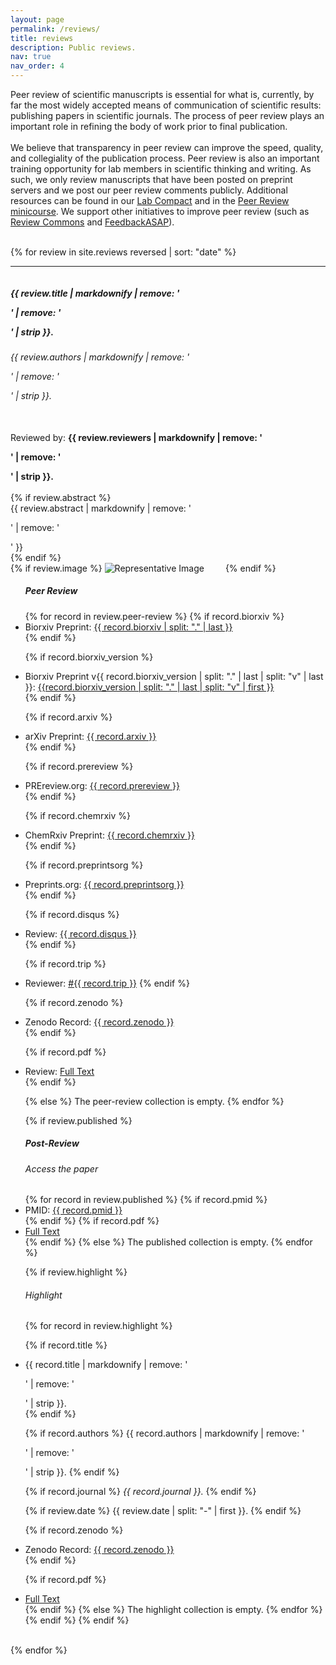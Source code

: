 ```yaml
---
layout: page
permalink: /reviews/
title: reviews
description: Public reviews.
nav: true
nav_order: 4
---
```


<!-- _pages/reviews.md -->
<div class="container-fluid">

<h7>
Peer review of scientific manuscripts is essential for what is, currently, by far the most widely
accepted means of communication of scientific results: publishing papers in scientific journals. The
process of peer review plays an important role in refining the body of work prior to final publication.
<br><br>
We believe that transparency in peer review can improve the speed, quality, and collegiality of the publication
process.  Peer review is also an important training opportunity for lab members in scientific thinking and writing. As such, we only review manuscripts that have been posted on preprint servers and we post our peer review
comments publicly. Additional resources can be found in our
<a href="https://fraserlab.com/compact/" target="_blank" alt = "Lab Compact (opens in new tab)">Lab Compact</a>
and in the <a href="https://fraserlab.com/peer_review/" target="_blank" alt = "Peer Review minicourse (opens in new tab)">Peer Review minicourse</a>. We support other initiatives to improve peer review (such as <a href="https://www.reviewcommons.org/" target="blank" alt = "Review Commons (opens in new tab)">Review Commons</a> and <a href="https://asapbio.org/feedbackasap" target="blank" alt = "FeedbackASAP (opens in new tab)">FeedbackASAP</a>).
<br><br>
</h7>

{% for review in site.reviews reversed | sort: "date" %}
<hr>
<div class="row" style="padding-top: 60px; margin-top: -60px;" id="{{ review.date }}">
<div><h5>{{ review.title | markdownify | remove: '<p>' | remove: '</p>' | strip }}.<br></h5>
<h6>{{ review.authors | markdownify | remove: '<p>' | remove: '</p>' | strip }}.</h6><br>
Reviewed by: <strong>{{ review.reviewers | markdownify | remove: '<p>' | remove: '</p>' | strip }}.</strong><br><br>
</div>
{% if review.abstract %}
<div>{{ review.abstract | markdownify | remove: '<p>' | remove: '</p>' }}</div>
{% endif %}
<br>
</div>

<div class="row" style="padding-top: 20px; margin-top: -20px">
<div class="col">
{% if review.image %}
<img class = "img-fluid" src = "{{ review.image }}" alt = "Representative Image" style="max-height: 250px;; margin-right: 30px">
{% endif %}
</div>
<ul class="col">
<h5>Peer Review</h5>
{% for record in review.peer-review %}
<!--Biorxiv-->
{% if record.biorxiv %}
<li>Biorxiv Preprint: <a href="http://dx.doi.org/10.1101/{record.biorxiv }}"<a href="https://fraserlab.com/compact/" target="_blank" alt = "biorxiv preprint link: {{ record.biorxiv }}">{{ record.biorxiv | split: "." | last }}</a></li>
{% endif %}

<!--Biorxiv specific version-->
{% if record.biorxiv_version %}
<li>Biorxiv Preprint v{{ record.biorxiv_version | split: "." | last | split: "v" | last }}: <a href="http://www.biorxiv.org/content/10.1101/{{record.biorxiv_version}}" target="_blank" alt = "biorxiv preprint link: {{record.biorxiv_version}}">{{record.biorxiv_version | split: "." | last | split: "v" | first }}</a></li>
{% endif %}

<!--Arxiv-->
{% if record.arxiv %}
<li>arXiv Preprint: <a href="https://arxiv.org/abs/{{ record.arxiv }}" target="_blank" alt = "arxiv preprint link: {{ record.arxiv }}">{{ record.arxiv }}</a></li>
{% endif %}

<!--prereview.org -->
{% if record.prereview %}
<li>PREreview.org: <a href="https://www.prereview.org/preprints/{{ record.prereview }}" target="_blank" alt = "prereview.org preprint link: {{ record.prereview }}">{{ record.prereview }}</a></li>
{% endif %}

<!--Chemrxiv-->
{% if record.chemrxiv %}
<li>ChemRxiv Preprint: <a href=" https://doi.org/10.26434/chemrxiv.{{ record.chemrxiv }}" target="_blank" alt = "chemrxiv preprint link: {{ record.chemrxiv }}">{{ record.chemrxiv }}</a></li>
{% endif %}

<!--Preprints.org -->
{% if record.preprintsorg %}
<li>Preprints.org: <a href="https://www.preprints.org/manuscript/{{ record.preprintsorg }}" target="_blank" alt = "preprints.org preprint link: {{ record.preprintsorg }}">{{ record.preprintsorg }}</a></li>
{% endif %}

<!--Disqus comment-->
{% if record.disqus %}
<li>Review: <a href="http://disq.us/p/{{ record.disqus }}" target="_blank" alt = "link to review as Disqus comment: {{ record.disqus }}">{{ record.disqus }}</a></li>
{% endif %}

<!--TRiP Review-->
{% if record.trip %}
<li>Reviewer: <a href="http://www.biorxiv.org/content/10.1101/{{ record.biorxiv_version }}#review" target="_blank" alt = "link to review as TRiP comment: {{ record.trip }}">#{{ record.trip }}</a>
{% endif %}

<!--zenodo record-->
{% if record.zenodo %}
<li>Zenodo Record: <a href="https://www.zenodo.org/record/{{ record.zenodo }}" target="_blank" alt = "link to review as zenodo PDF: {{ record.zenodo }}">{{ record.zenodo }}</a></li>
{% endif %}

{% if record.pdf %}
<li>Review: <a href="{{ record.pdf }}" target="_blank" alt="link to full review text: {{ record.pdf }}">Full Text</a></li>
{% endif %}

{% else %}
The peer-review collection is empty.
{% endfor %}
</ul>
<ul class="col">
{% if review.published %}
<h5>Post-Review</h5>
<h6>Access the paper</h6>
{% for record in review.published %}
{% if record.pmid %}
<li>PMID: <a href="http://www.ncbi.nlm.nih.gov/pubmed/{{ record.pmid }}" target="_blank" alt = "pubmed link: {{ record.pmid }}">{{ record.pmid }}</a></li>
{% endif %}
{% if record.pdf %}
<li><a href="{{ record.pdf }}" target="_blank" alt="link to full text: {{ record.pdf }}">Full Text</a></li>
{% endif %}
{% else %}
The published collection is empty.
{% endfor %}

{% if review.highlight %}
<br><h6>Highlight</h6>
{% for record in review.highlight %}
<!--Article Title-->
{% if record.title %}
<li>{{ record.title | markdownify | remove: '<p>' | remove: '</p>' | strip }}.</li>
{% endif %}

<!--Authors-->
{% if record.authors %}
{{ record.authors | markdownify | remove: '<p>' | remove: '</p>' | strip }}.
{% endif %}

<!--Journal-->
{% if record.journal %}
<i>{{ record.journal }}.</i>
{% endif %}

<!--Publication Date-->
{% if review.date %}
{{ review.date | split: "-" | first }}.
{% endif %}
<br>

<!--Zenodo Record-->
{% if record.zenodo %}
<li>Zenodo Record: <a href="https://www.zenodo.org/record/{{ record.zenodo }}" target="_blank" alt = "link to review as zenodo: {{ record.zenodo }}">{{ record.zenodo }}</a></li>
{% endif %}

<!--PDF-->
{% if record.pdf %}
<li><a href="{{ record.pdf }}" target="_blank" alt="link to full text: {{ record.pdf }}">Full Text</a></li>
{% endif %}
{% else %}
The highlight collection is empty.
{% endfor %}
{% endif %}
{% endif %}
</ul>
</div>
<br>
{% endfor %}
</div>
